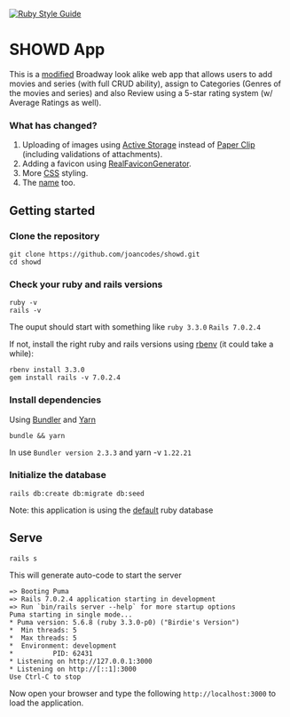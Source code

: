 [![Ruby Style Guide](https://img.shields.io/badge/code_style-rubocop-brightgreen.svg)](https://github.com/rubocop-hq/rubocop)

# SHOWD App

This is a [modified](https://github.com/CrashLearner/BroadwayApp) Broadway look alike web app that allows users to add movies and series (with full CRUD ability), assign to Categories (Genres of the movies and series)
and also Review using a 5-star rating system (w/ Average Ratings as well).

### What has changed?
1. Uploading of images using [Active Storage](https://github.com/rails/rails/tree/master/activestorage) instead of [Paper Clip](https://github.com/thoughtbot/paperclip) (including validations of attachments).
2. Adding a favicon using [RealFaviconGenerator](https://realfavicongenerator.net/).
3. More [CSS](https://github.com/nyamburanjuguna/showd/blob/master/app/assets/stylesheets/application.css.scss) styling.
4. The [name](https://github.com/nyamburanjuguna/showd) too.

## Getting started

### Clone the repository

```shell
git clone https://github.com/joancodes/showd.git
cd showd 
```
### Check your ruby and rails versions

``` shell
ruby -v 
rails -v
```
The ouput should start with something like `ruby 3.3.0` `Rails 7.0.2.4`

If not, install the right ruby and rails versions using [rbenv](https://github.com/rbenv/rbenv) (it could take a while):

``` shell
rbenv install 3.3.0
gem install rails -v 7.0.2.4
```

### Install dependencies

Using [Bundler]() and [Yarn]()

```shell
bundle && yarn
```
In use `Bundler version 2.3.3` and yarn -v `1.22.21`

### Initialize the database 

``` shell
rails db:create db:migrate db:seed
```
Note: this application is using the [default](https://github.com/sparklemotion/sqlite3-ruby) ruby database

## Serve 

``` shell
rails s
```
This will generate auto-code to start the server

``` shell
=> Booting Puma
=> Rails 7.0.2.4 application starting in development
=> Run `bin/rails server --help` for more startup options
Puma starting in single mode...
* Puma version: 5.6.8 (ruby 3.3.0-p0) ("Birdie's Version")
*  Min threads: 5
*  Max threads: 5
*  Environment: development
*          PID: 62431
* Listening on http://127.0.0.1:3000
* Listening on http://[::1]:3000
Use Ctrl-C to stop
```
Now open your browser and type the following `http://localhost:3000` to load the application.

